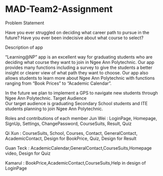 # MAD-Team2-Assignment

Problem Statement

Have you ever struggled on deciding what career path to pursue in the future? Have you ever been indecisive about what course to select?

Description of app

“Learning@NP” app is an excellent way for graduating students who are deciding what course they want to join in Ngee Ann Polytechnic. Our app provides many functions including a survey to give the students a better insight or clearer view of what path they want to choose. Our app also allows students to learn more about Ngee Ann Polytechnic with functions ranging from “Book Prices” to “Academic Calendar”.

In the future we plan to implement a GPS to navigate new students through Ngee Ann Polytechnic.
Target Audience<br/>
Our target audience is graduating Secondary School students and ITE students planning to join Ngee Ann Polytechnic.<br/>



Roles and contributions of each member
Jun Wei : LoginPage, Homepage, SignUp, Settings, ChangePassword, CourseSuits, Result, Quiz

Qi Xun : CourseSuits, School, Courses, Contact, GeneralContact, AcademicContact, Design for BookPrice, Quiz, Design for Result

Guan Teck : AcademicCalendar,GeneralContact,CourseSuits,Homepage video, Design for Quiz

Kamarul : BookPrice,AcademicContact,CourseSuits,Help in design of LoginPage



